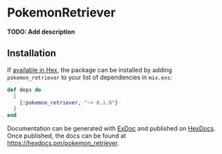 # PokemonRetriever

**TODO: Add description**

## Installation

If [available in Hex](https://hex.pm/docs/publish), the package can be installed
by adding `pokemon_retriever` to your list of dependencies in `mix.exs`:

```elixir
def deps do
  [
    {:pokemon_retriever, "~> 0.1.0"}
  ]
end
```

Documentation can be generated with [ExDoc](https://github.com/elixir-lang/ex_doc)
and published on [HexDocs](https://hexdocs.pm). Once published, the docs can
be found at <https://hexdocs.pm/pokemon_retriever>.

